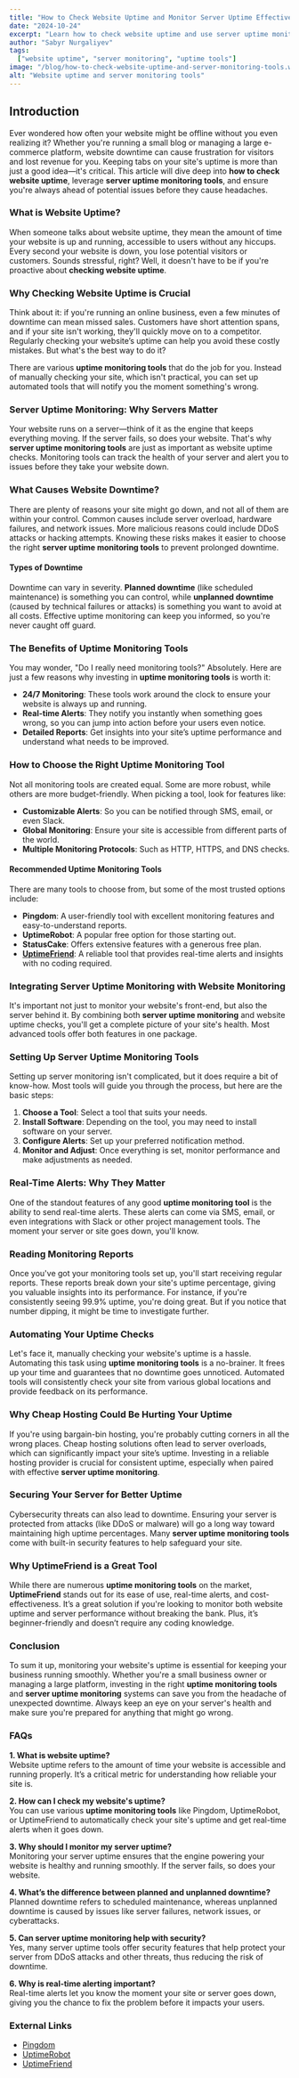 ```yaml
---
title: "How to Check Website Uptime and Monitor Server Uptime Effectively"
date: "2024-10-24"
excerpt: "Learn how to check website uptime and use server uptime monitoring tools to ensure your site runs smoothly without disruptions."
author: "Sabyr Nurgaliyev"
tags:
  ["website uptime", "server monitoring", "uptime tools"]
image: "/blog/how-to-check-website-uptime-and-server-monitoring-tools.webp"
alt: "Website uptime and server monitoring tools"
---
```


## Introduction

Ever wondered how often your website might be offline without you even realizing it? Whether you're running a small blog or managing a large e-commerce platform, website downtime can cause frustration for visitors and lost revenue for you. Keeping tabs on your site's uptime is more than just a good idea—it's critical. This article will dive deep into **how to check website uptime**, leverage **server uptime monitoring tools**, and ensure you're always ahead of potential issues before they cause headaches.

### What is Website Uptime?

When someone talks about website uptime, they mean the amount of time your website is up and running, accessible to users without any hiccups. Every second your website is down, you lose potential visitors or customers. Sounds stressful, right? Well, it doesn't have to be if you're proactive about **checking website uptime**.

### Why Checking Website Uptime is Crucial

Think about it: if you're running an online business, even a few minutes of downtime can mean missed sales. Customers have short attention spans, and if your site isn't working, they'll quickly move on to a competitor. Regularly checking your website’s uptime can help you avoid these costly mistakes. But what's the best way to do it? 

There are various **uptime monitoring tools** that do the job for you. Instead of manually checking your site, which isn't practical, you can set up automated tools that will notify you the moment something's wrong.

### Server Uptime Monitoring: Why Servers Matter

Your website runs on a server—think of it as the engine that keeps everything moving. If the server fails, so does your website. That's why **server uptime monitoring tools** are just as important as website uptime checks. Monitoring tools can track the health of your server and alert you to issues before they take your website down.

### What Causes Website Downtime?

There are plenty of reasons your site might go down, and not all of them are within your control. Common causes include server overload, hardware failures, and network issues. More malicious reasons could include DDoS attacks or hacking attempts. Knowing these risks makes it easier to choose the right **server uptime monitoring tools** to prevent prolonged downtime.

#### Types of Downtime

Downtime can vary in severity. **Planned downtime** (like scheduled maintenance) is something you can control, while **unplanned downtime** (caused by technical failures or attacks) is something you want to avoid at all costs. Effective uptime monitoring can keep you informed, so you're never caught off guard.

### The Benefits of Uptime Monitoring Tools

You may wonder, "Do I really need monitoring tools?" Absolutely. Here are just a few reasons why investing in **uptime monitoring tools** is worth it:

- **24/7 Monitoring**: These tools work around the clock to ensure your website is always up and running.
- **Real-time Alerts**: They notify you instantly when something goes wrong, so you can jump into action before your users even notice.
- **Detailed Reports**: Get insights into your site’s uptime performance and understand what needs to be improved.

### How to Choose the Right Uptime Monitoring Tool

Not all monitoring tools are created equal. Some are more robust, while others are more budget-friendly. When picking a tool, look for features like:

- **Customizable Alerts**: So you can be notified through SMS, email, or even Slack.
- **Global Monitoring**: Ensure your site is accessible from different parts of the world.
- **Multiple Monitoring Protocols**: Such as HTTP, HTTPS, and DNS checks.

#### Recommended Uptime Monitoring Tools

There are many tools to choose from, but some of the most trusted options include:

- **Pingdom**: A user-friendly tool with excellent monitoring features and easy-to-understand reports.
- **UptimeRobot**: A popular free option for those starting out.
- **StatusCake**: Offers extensive features with a generous free plan.
- **[UptimeFriend](https://uptimefriend.com/)**: A reliable tool that provides real-time alerts and insights with no coding required.

### Integrating Server Uptime Monitoring with Website Monitoring

It's important not just to monitor your website's front-end, but also the server behind it. By combining both **server uptime monitoring** and website uptime checks, you'll get a complete picture of your site's health. Most advanced tools offer both features in one package.

### Setting Up Server Uptime Monitoring Tools

Setting up server monitoring isn't complicated, but it does require a bit of know-how. Most tools will guide you through the process, but here are the basic steps:

1. **Choose a Tool**: Select a tool that suits your needs.
2. **Install Software**: Depending on the tool, you may need to install software on your server.
3. **Configure Alerts**: Set up your preferred notification method.
4. **Monitor and Adjust**: Once everything is set, monitor performance and make adjustments as needed.

### Real-Time Alerts: Why They Matter

One of the standout features of any good **uptime monitoring tool** is the ability to send real-time alerts. These alerts can come via SMS, email, or even integrations with Slack or other project management tools. The moment your server or site goes down, you'll know.

### Reading Monitoring Reports

Once you've got your monitoring tools set up, you'll start receiving regular reports. These reports break down your site's uptime percentage, giving you valuable insights into its performance. For instance, if you're consistently seeing 99.9% uptime, you're doing great. But if you notice that number dipping, it might be time to investigate further.

### Automating Your Uptime Checks

Let's face it, manually checking your website's uptime is a hassle. Automating this task using **uptime monitoring tools** is a no-brainer. It frees up your time and guarantees that no downtime goes unnoticed. Automated tools will consistently check your site from various global locations and provide feedback on its performance.

### Why Cheap Hosting Could Be Hurting Your Uptime

If you're using bargain-bin hosting, you're probably cutting corners in all the wrong places. Cheap hosting solutions often lead to server overloads, which can significantly impact your site’s uptime. Investing in a reliable hosting provider is crucial for consistent uptime, especially when paired with effective **server uptime monitoring**.

### Securing Your Server for Better Uptime

Cybersecurity threats can also lead to downtime. Ensuring your server is protected from attacks (like DDoS or malware) will go a long way toward maintaining high uptime percentages. Many **server uptime monitoring tools** come with built-in security features to help safeguard your site.

### Why UptimeFriend is a Great Tool

While there are numerous **uptime monitoring tools** on the market, **UptimeFriend** stands out for its ease of use, real-time alerts, and cost-effectiveness. It’s a great solution if you're looking to monitor both website uptime and server performance without breaking the bank. Plus, it’s beginner-friendly and doesn’t require any coding knowledge.

### Conclusion

To sum it up, monitoring your website's uptime is essential for keeping your business running smoothly. Whether you're a small business owner or managing a large platform, investing in the right **uptime monitoring tools** and **server uptime monitoring** systems can save you from the headache of unexpected downtime. Always keep an eye on your server's health and make sure you're prepared for anything that might go wrong.

### FAQs

**1. What is website uptime?**  
Website uptime refers to the amount of time your website is accessible and running properly. It’s a critical metric for understanding how reliable your site is.

**2. How can I check my website's uptime?**  
You can use various **uptime monitoring tools** like Pingdom, UptimeRobot, or UptimeFriend to automatically check your site's uptime and get real-time alerts when it goes down.

**3. Why should I monitor my server uptime?**  
Monitoring your server uptime ensures that the engine powering your website is healthy and running smoothly. If the server fails, so does your website.

**4. What’s the difference between planned and unplanned downtime?**  
Planned downtime refers to scheduled maintenance, whereas unplanned downtime is caused by issues like server failures, network issues, or cyberattacks.

**5. Can server uptime monitoring help with security?**  
Yes, many server uptime tools offer security features that help protect your server from DDoS attacks and other threats, thus reducing the risk of downtime.

**6. Why is real-time alerting important?**  
Real-time alerts let you know the moment your site or server goes down, giving you the chance to fix the problem before it impacts your users.

### External Links
- [Pingdom](https://www.pingdom.com)
- [UptimeRobot](https://uptimerobot.com)
- [UptimeFriend](https://uptimefriend.com)

